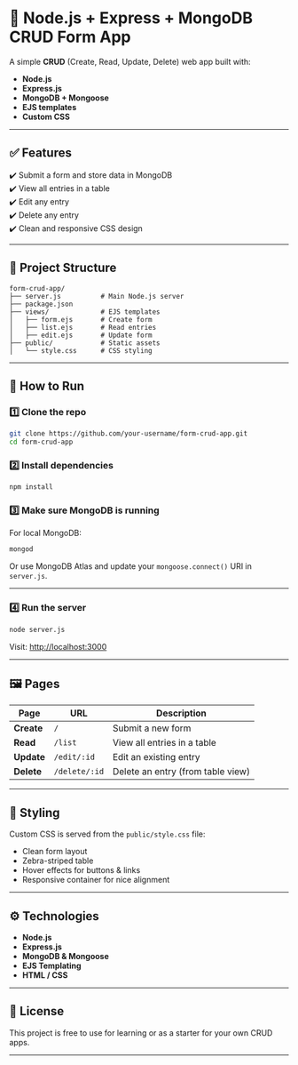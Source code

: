 
# 📝 Node.js + Express + MongoDB CRUD Form App

A simple **CRUD** (Create, Read, Update, Delete) web app built with:
- **Node.js**
- **Express.js**
- **MongoDB + Mongoose**
- **EJS templates**
- **Custom CSS**

---

## ✅ Features

✔️ Submit a form and store data in MongoDB  
✔️ View all entries in a table  
✔️ Edit any entry  
✔️ Delete any entry  
✔️ Clean and responsive CSS design

---

## 📂 Project Structure

```
form-crud-app/
├── server.js          # Main Node.js server
├── package.json
├── views/             # EJS templates
│   ├── form.ejs       # Create form
│   ├── list.ejs       # Read entries
│   ├── edit.ejs       # Update form
├── public/            # Static assets
│   └── style.css      # CSS styling
```

---

## 🚀 How to Run

### 1️⃣ Clone the repo

```bash
git clone https://github.com/your-username/form-crud-app.git
cd form-crud-app
```

### 2️⃣ Install dependencies

```bash
npm install
```

### 3️⃣ Make sure MongoDB is running

For local MongoDB:
```bash
mongod
```

Or use MongoDB Atlas and update your `mongoose.connect()` URI in `server.js`.

---

### 4️⃣ Run the server

```bash
node server.js
```

Visit: [http://localhost:3000](http://localhost:3000)

---

## 🖼️ Pages

| Page           | URL               | Description                         |
|----------------|-------------------|-------------------------------------|
| **Create**     | `/`               | Submit a new form                   |
| **Read**       | `/list`           | View all entries in a table         |
| **Update**     | `/edit/:id`       | Edit an existing entry              |
| **Delete**     | `/delete/:id`     | Delete an entry (from table view)   |

---

## 🎨 Styling

Custom CSS is served from the `public/style.css` file:
- Clean form layout
- Zebra-striped table
- Hover effects for buttons & links
- Responsive container for nice alignment

---

## ⚙️ Technologies

- **Node.js**
- **Express.js**
- **MongoDB & Mongoose**
- **EJS Templating**
- **HTML / CSS**

---

## 🤝 License

This project is free to use for learning or as a starter for your own CRUD apps.

---


